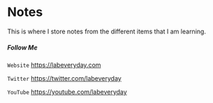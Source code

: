 # Notes

This is where I store notes from the different items that I am learning.


##### Follow Me

`Website`	https://labeveryday.com

`Twitter`	https://twitter.com/labeveryday

`YouTube`	https://youtube.com/labeveryday
